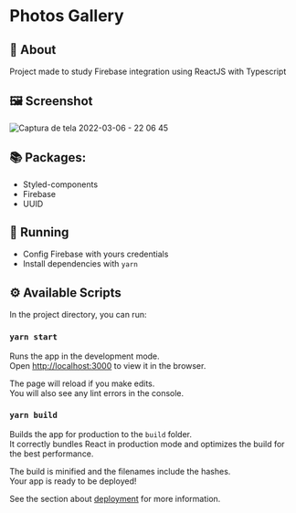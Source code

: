 # Photos Gallery

## 🔖 About

Project made to study Firebase integration using ReactJS with Typescript

## 🖼️ Screenshot
![Captura de tela 2022-03-06 - 22 06 45](https://user-images.githubusercontent.com/64763336/156951349-1ed55d9b-0e72-4c20-8b33-28c66807b7c1.png)

## 📚 Packages:

- Styled-components
- Firebase
- UUID

## 🚀 Running

- Config Firebase with yours credentials
- Install dependencies with
  `yarn`

## ⚙️ Available Scripts

In the project directory, you can run:

### `yarn start`

Runs the app in the development mode.\
Open [http://localhost:3000](http://localhost:3000) to view it in the browser.

The page will reload if you make edits.\
You will also see any lint errors in the console.

### `yarn build`

Builds the app for production to the `build` folder.\
It correctly bundles React in production mode and optimizes the build for the best performance.

The build is minified and the filenames include the hashes.\
Your app is ready to be deployed!

See the section about [deployment](https://facebook.github.io/create-react-app/docs/deployment) for more information.
